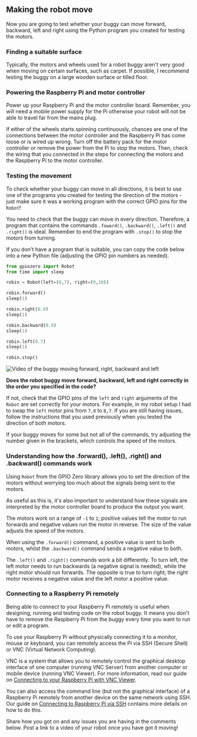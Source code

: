 [comment]: # (
Is this step open? Y/N
If so, short description of this step:
Related links:
Related files:
)

## Making the robot move

Now you are going to test whether your buggy can move forward, backward, left and right using the Python program you created for testing the motors.

### Finding a suitable surface

Typically, the motors and wheels used for a robot buggy aren't very good when moving on certain surfaces, such as carpet. If possible, I recommend testing the buggy on a large wooden surface or tilled floor.

### Powering the Raspberry Pi and motor controller

Power up your Raspberry Pi and the motor controller board. Remember, you will need a mobile power supply for the Pi otherwise your robot will not be able to travel far from the mains plug.

If either of the wheels starts spinning continuously, chances are one of the connections between the motor controller and the Raspberry Pi has come loose or is wired up wrong. Turn off the battery pack for the motor controller or remove the power from the Pi to stop the motors. Then, check the wiring that you connected in the steps for connecting the motors and the Raspberry Pi to the motor controller.

### Testing the movement

To check whether your buggy can move in all directions, it is best to use one of the programs you created for testing the direction of the motors - just make sure it was a working program with the correct GPIO pins for the `Robot`!

You need to check that the buggy can move in every direction. Therefore, a program that contains the commands `.foward()`, `.backward()`, `.left()` and `.right()` is ideal. Remember to end the program with `.stop()` to stop the motors from turning.

If you don't have a program that is suitable, you can copy the code below into a new Python file (adjusting the GPIO pin numbers as needed).

~~~ python
from gpiozero import Robot
from time import sleep

robin = Robot(left=(8,7), right=(9,10))

robin.forward()
sleep(1)

robin.right(0.8)
sleep(1)

robin.backward(0.9)
sleep(1)

robin.left(0.7)
sleep(1)

robin.stop()
~~~

![Video of the buggy moving forward, right, backward and left](images/1_10-buggy-moving-all-four-directions)

**Does the robot buggy move forward, backward, left and right correctly in the order you specified in the code?**

If not, check that the GPIO pins of the `left` and `right` arguments of the `Robot` are set correctly for your motors. For example, in my robot setup I had to swap the `left` motor pins from `7,8` to `8,7`. If you are still having issues, follow the  instructions that you used previously when you tested the direction of both motors.

If your buggy moves for some but not all of the commands, try adjusting the number given in the brackets, which controls the speed of the motors.

### Understanding how the .forward(), .left(), .right() and .backward() commands work

Using `Robot` from the GPIO Zero library allows you to set the direction of the motors without worrying too much about the signals being sent to the motors.

As useful as this is, it's also important to understand how these signals are interpreted by the motor controller board to produce the output you want.

The motors work on a range of `-1` to `1`; positive values tell the motor to run forwards and negative values run the motor in reverse. The size of the value adjusts the speed of the motors.

When using the `.forward()` command, a positive value is sent to both motors, whilst the `.backward()` command sends a negative value to both.

The `.left()` and `.right()` commands work a bit differently. To turn left, the left motor needs to run backwards (a negative signal is needed), while the right motor should run forwards. The opposite is true to turn right; the right motor receives a negative value and the left motor a positive value.

### Connecting to a Raspberry Pi remotely

Being able to connect to your Raspberry Pi remotely is useful when designing, running and testing code on the robot buggy. It means you don't have to remove the Raspberry Pi from the buggy every time you want to run or edit a program.

To use your Raspberry Pi without physically connecting it to a monitor, mouse or keyboard, you can remotely access the Pi via SSH (Secure Shell) or VNC (Virtual Network Computing).

VNC is a system that allows you to remotely control the graphical desktop interface of one computer (running VNC Server) from another computer or mobile device (running VNC Viewer). For more information, read our guide on [Connecting to your Raspberry Pi with VNC Viewer](https://www.raspberrypi.org/documentation/remote-access/vnc/README.md).

You can also access the command line (but not the graphical interface) of a Raspberry Pi remotely from another device on the same network using SSH. Our guide on [Connecting to Raspberry Pi via SSH](https://www.raspberrypi.org/documentation/remote-access/ssh/) contains more details on how to do this.

Share how you got on and any issues you are having in the comments below. Post a link to a video of your robot once you have got it moving!
